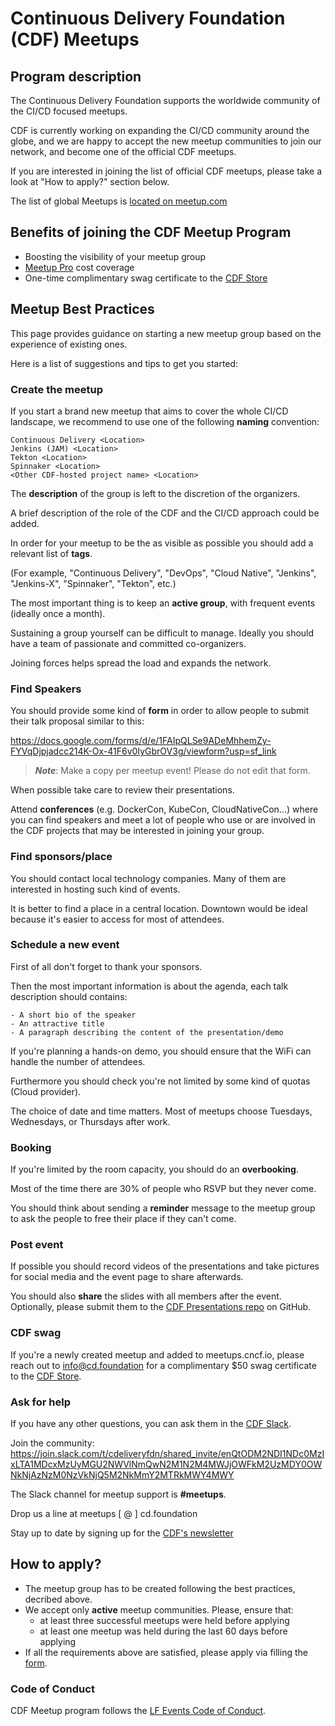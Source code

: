 # Continuous Delivery Foundation (CDF) Meetups

## Program description

The Continuous Delivery Foundation supports the worldwide community of the CI/CD focused meetups.

CDF is currently working on expanding the CI/CD community around the globe, and we are happy to accept the new meetup communities to join our network, and become one of the official CDF meetups.

If you are interested in joining the list of official CDF meetups, please take a look at "How to apply?" section below.

The list of global Meetups is [located on meetup.com](https://www.meetup.com/pro/cicd-cdf)

## Benefits of joining the CDF Meetup Program

- Boosting the visibility of your meetup group
- [Meetup Pro](https://www.meetup.com/pro/cicd-cdf) cost coverage
- One-time complimentary swag certificate to the [CDF Store](https://store.cd.foundation)

## Meetup Best Practices

This page provides guidance on starting a new meetup group based on the experience of existing ones.

Here is a list of suggestions and tips to get you started:

### **Create the meetup**

If you start a brand new meetup that aims to cover the whole CI/CD landscape, we recommend to use one of the following **naming** convention:

```
Continuous Delivery <Location>
Jenkins (JAM) <Location>
Tekton <Location>
Spinnaker <Location>
<Other CDF-hosted project name> <Location>
```

The **description** of the group is left to the discretion of the organizers.

A brief description of the role of the CDF and the CI/CD approach could be added.

In order for your meetup to be the as visible as possible you should add a relevant list of **tags**.

(For example, "Continuous Delivery", "DevOps", "Cloud Native", "Jenkins", "Jenkins-X", "Spinnaker", "Tekton",  etc.)

The most important thing is to keep an **active group**, with frequent events (ideally once a month).

Sustaining a group yourself can be difficult to manage. Ideally you should have a team of passionate and committed co-organizers.

Joining forces helps spread the load and expands the network.


### **Find Speakers**

You should provide some kind of **form** in order to allow people to submit their talk proposal similar to this:

https://docs.google.com/forms/d/e/1FAIpQLSe9ADeMhhemZy-FYVqDjpjadcc214K-Ox-41F6v0IyGbrOV3g/viewform?usp=sf_link

> _**Note**_: Make a copy per meetup event! Please do not edit that form.

When possible take care to review their presentations.

Attend **conferences** (e.g. DockerCon, KubeCon, CloudNativeCon...) where you can find speakers and meet a lot of people who use or are involved in the CDF projects that may be interested in joining your group.

### **Find sponsors/place**

You should contact local technology companies. Many of them are interested in hosting such kind of events.

It is better to find a place in a central location. Downtown would be ideal because it's easier to access for most of attendees.

### **Schedule a new event**

First of all don't forget to thank your sponsors.

Then the most important information is about the agenda, each talk description should contains:

    - A short bio of the speaker
    - An attractive title
    - A paragraph describing the content of the presentation/demo

If you're planning a hands-on demo, you should ensure that the WiFi can handle the number of attendees.

Furthermore you should check you're not limited by some kind of quotas (Cloud provider).

The choice of date and time matters. Most of meetups choose Tuesdays, Wednesdays, or Thursdays after work.

### **Booking**

If you're limited by the room capacity, you should do an **overbooking**.

Most of the time there are 30% of people who RSVP but they never come.

You should think about sending a **reminder** message to the meetup group to ask the people to free their place if they can't come.

### **Post event**

If possible you should record videos of the presentations and take pictures for social media and the event page to share  afterwards.

You should also **share** the slides with all members after the event. Optionally, please submit them to the [CDF Presentations repo](https://github.com/cdfoundation/presentations) on GitHub.

### **CDF swag**

If you're a newly created meetup and added to meetups.cncf.io, please reach out to info@cd.foundation for a complimentary $50 swag certificate to the [CDF Store](https://store.cd.foundation).

### **Ask for help**

If you have any other questions, you can ask them in the [CDF Slack](https://cdeliveryfdn.slack.com/).

Join the community: https://join.slack.com/t/cdeliveryfdn/shared_invite/enQtODM2NDI1NDc0MzIxLTA1MDcxMzUyMGU2NWVlNmQwN2M1N2M4MWJjOWFkM2UzMDY0OWNkNjAzNzM0NzVkNjQ5M2NkMmY2MTRkMWY4MWY

The Slack channel for meetup support is **#meetups**.

Drop us a line at meetups [ @ ] cd.foundation

Stay up to date by signing up for the [CDF's newsletter](https://cd.foundation/stay-connected/)


## How to apply?

* The meetup group has to be created following the best practices, decribed above.
* We accept only **active** meetup communities. Please, ensure that:
  - at least three successful meetups were held before applying
  - at least one meetup was held during the last 60 days before applying
* If all the requirements above are satisfied, please apply via filling the [form](https://docs.google.com/forms/d/e/1FAIpQLSeaoOkc-1FAcyYbD7TYOjJoiXbX7cQTArRACsps2g1VG7xgew/viewform?usp=sf_link).

### Code of Conduct

CDF Meetup program follows the [LF Events Code of Conduct](https://events.linuxfoundation.org/about/code-of-conduct/).
